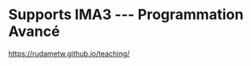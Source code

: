 Supports IMA3 --- Programmation Avancé
======================================

https://rudametw.github.io/teaching/


